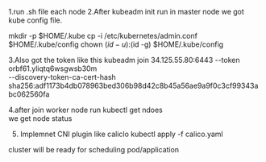 1.run .sh file  each node
2.After kubeadm init run in master node we got kube config file. 

mkdir -p $HOME/.kube
cp -i /etc/kubernetes/admin.conf $HOME/.kube/config
chown $(id -u):$(id -g) $HOME/.kube/config

3.Also got the token like this
kubeadm join 34.125.55.80:6443 --token orbf61.yliqtq6wsgwsb30m \
        --discovery-token-ca-cert-hash sha256:adf1173b4db078963bed306b98d42c8b45a56ae9a9f0c3cf99343abc062560fa 

4.after join worker node
run
kubectl get ndoes  
 we get node status

5. Implemnet CNI plugin like caliclo
kubectl apply -f calico.yaml

cluster will be ready for scheduling pod/application 
